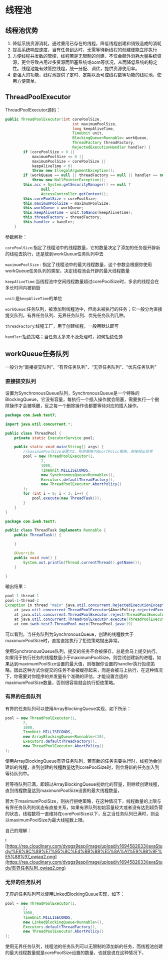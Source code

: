 # 线程池

## 线程池优势

1. 降低系统资源消耗，通过重用已存在的线程，降低线程创建和销毁造成的消耗
2. 提高系统响应速度，当有任务到达时，无需等待新线程的创建便能立即执行
3. 方便线程并发数的管控，线程若是无限制的创建，不仅会额外消耗大量系统资源，更会导致占用过多资源而阻塞系统或oom等状况，从而降低系统的稳定性。线程池能有效管控线程，统一分配、调优，提供资源使用率。
4. 更强大的功能，线程池提供了定时、定期以及可控线程数等功能的线程池，使用方便简单。

## ThreadPoolExecutor

ThreadPoolExecutor源码：

~~~java
public ThreadPoolExecutor(int corePoolSize,
                              int maximumPoolSize,
                              long keepAliveTime,
                              TimeUnit unit,
                              BlockingQueue<Runnable> workQueue,
                              ThreadFactory threadFactory,
                              RejectedExecutionHandler handler) {
        if (corePoolSize < 0 ||
            maximumPoolSize <= 0 ||
            maximumPoolSize < corePoolSize ||
            keepAliveTime < 0)
            throw new IllegalArgumentException();
        if (workQueue == null || threadFactory == null || handler == null)
            throw new NullPointerException();
        this.acc = System.getSecurityManager() == null ?
                null :
                AccessController.getContext();
        this.corePoolSize = corePoolSize;
        this.maximumPoolSize = maximumPoolSize;
        this.workQueue = workQueue;
        this.keepAliveTime = unit.toNanos(keepAliveTime);
        this.threadFactory = threadFactory;
        this.handler = handler;
    }
~~~

参数解析：

`corePoolSize`:指定了线程池中的线程数量，它的数量决定了添加的任务是开辟新的线程去执行，还是放到workQueue任务队列中去

`maximumPoolSize` : 指定了线程池中的最大线程数量，这个参数会根据你使用workQueue任务队列的类型，决定线程池会开辟的最大线程数量

`keepAliveTime`:当线程池中空闲线程数量超过corePoolSize时，多余的线程会在多长时间内被销毁

`unit`:是`keepAliveTime`的单位

`workQueue`:任务队列，被添加到线程池中，但尚未被执行的任务；它一般分为直接提交队列，有界任务队列、无界任务队列、优先任务队列几种。

`threadFactory`:线程工厂，用于创建线程，一般用默认即可

`handler`:拒绝策略；当任务太多来不及处理时，如何拒绝任务

## workQueue任务队列

一般分为“直接提交队列”、“有界任务队列”、“无界任务队列”、“优先任务队列”

### 直接提交队列

设置为SynchronousQueue队列，SynchronousQueue是一个特殊的BlockingQueue，它没有容量，每执行一个插入操作就会阻塞，需要执行一个删除操作才会被唤醒，反之每一个删除操作也都要等待对应的插入操作。

```java
package com.iweb.test7;

import java.util.concurrent.*;

public class ThreadPool {
    private static ExecutorService pool;

    public static void main(String[] args) {
        //maximumPoolSize设置为2，拒绝策略为AbortPolic策略，直接抛出异常
        pool = new ThreadPoolExecutor(1,
                2,
                1000,
                TimeUnit.MILLISECONDS,
                new SynchronousQueue<Runnable>(),
                Executors.defaultThreadFactory(),
                new ThreadPoolExecutor.AbortPolicy()
        );
        for (int i = 0; i < 3; i++) {
            pool.execute(new ThreadTask());
        }
    }
}
```

```java
package com.iweb.test7;

public class ThreadTask implements Runnable {
    public ThreadTask() {

    }

    @Override
    public void run() {
        System.out.println(Thread.currentThread().getName());
    }

}
```

输出结果：

~~~java
pool-1-thread-1
pool-1-thread-2
Exception in thread "main" java.util.concurrent.RejectedExecutionException: Task com.iweb.test7.ThreadTask@5cad8086 rejected from java.util.concurrent.ThreadPoolExecutor@6e0be858[Running, pool size = 2, active threads = 2, queued tasks = 0, completed tasks = 0]
	at java.util.concurrent.ThreadPoolExecutor$AbortPolicy.rejectedExecution(ThreadPoolExecutor.java:2063)
	at java.util.concurrent.ThreadPoolExecutor.reject(ThreadPoolExecutor.java:830)
	at java.util.concurrent.ThreadPoolExecutor.execute(ThreadPoolExecutor.java:1379)
	at com.iweb.test7.ThreadPool.main(ThreadPool.java:19)

~~~

可以看到，当任务队列为SynchronousQueue，创建的线程数大于maximumPoolSize时，直接直接执行了拒绝策略抛出异常。

使用SynchronousQueue队列，提交的任务不会被保存，总是会马上提交执行。如果用于执行任务的线程数量小于maximumPoolSize，则尝试创建新的进程，如果达到maximumPoolSize设置的最大值，则根据你设置的handler执行拒绝策略。因此这种方式你提交的任务不会被缓存起来，而是会被马上执行，在这种情况下，你需要对你程序的并发量有个准确的评估，才能设置合适的maximumPoolSize数量，否则很容易就会执行拒绝策略。

### 有界的任务队列

有界的任务队列可以使用ArrayBlockingQueue实现，如下所示：

```java
pool = new ThreadPoolExecutor(1,
        2,
        1000,
        TimeUnit.MILLISECONDS,
        new ArrayBlockingQueue<Runnable>(10),
        Executors.defaultThreadFactory(),
        new ThreadPoolExecutor.AbortPolicy()
);
```

使用ArrayBlockingQueue有界任务队列，若有新的任务需要执行时，线程池会创建新的线程，直到创建的线程数量达到corePoolSize时，则会将新的任务加入到等待队列中。

若等待队列已满，即超过ArrayBlockingQueue初始化的容量，则继续创建线程，直到线程数量达到maximumPoolSize设置的最大线程数量，

若大于maximumPoolSize，则执行拒绝策略，在这种情况下，线程数量的上限与有界任务队列的状态有直接关系，如果有界队列初始容量较大或者没有达到超负荷的状态，线程数将一直维持在corePoolSize以下，反之当任务队列已满时，则会以maximumPoolSize为最大线程数上限。

自己的理解：

![https://res.cloudinary.com/dvqgs9esp/image/upload/v1694582633/javaStudy/%E6%9C%89%E7%95%8C%E4%BB%BB%E5%8A%A1%E9%98%9F%E5%88%97_owiaq2.png](https://res.cloudinary.com/dvqgs9esp/image/upload/v1694582633/javaStudy/有界任务队列_owiaq2.png)

### 无界的任务队列

无界的任务队列可以使用LinkedBlockingQueue实现，如下：

```java
pool = new ThreadPoolExecutor(1,
        2,
        1000,
        TimeUnit.MILLISECONDS,
        new LinkedBlockingQueue<Runnable>(),
        Executors.defaultThreadFactory(),
        new ThreadPoolExecutor.AbortPolicy()
);
```

使用无界任务队列，线程池的任务队列可以无限制的添加新的任务，而线程池创建的最大线程数量就是corePoolSize设置的数量，也就是说在这种情况下，